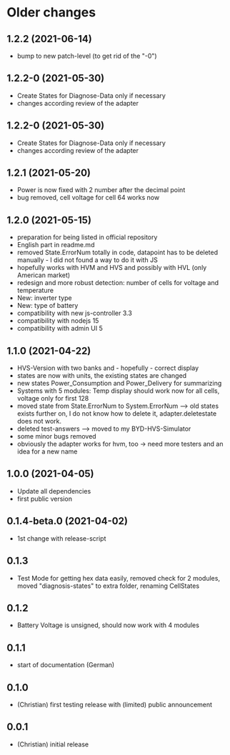 # Older changes
## 1.2.2 (2021-06-14)
* bump to new patch-level (to get rid of the "-0")

## 1.2.2-0 (2021-05-30)
* Create States for Diagnose-Data only if necessary
* changes according review of the adapter

## 1.2.2-0 (2021-05-30)
* Create States for Diagnose-Data only if necessary
* changes according review of the adapter

## 1.2.1 (2021-05-20)
* Power is now fixed with 2 number after the decimal point
* bug removed, cell voltage for cell 64 works now

## 1.2.0 (2021-05-15)
* preparation for being listed in official repository
* English part in readme.md
* removed State.ErrorNum totally in code, datapoint has to be deleted manually - I did not found a way to do it with JS
* hopefully works with HVM and HVS and possibly with HVL (only American market)
* redesign and more robust detection: number of cells for voltage and temperature
* New: inverter type
* New: type of battery 
* compatibility with new js-controller 3.3
* compatibility with nodejs 15
* compatibility with admin UI 5

## 1.1.0 (2021-04-22)
* HVS-Version with two banks and - hopefully - correct display
* states are now with units, the existing states are changed
* new states Power_Consumption and Power_Delivery for summarizing 
* Systems with 5 modules: Temp display should work now for all cells, voltage only for first 128
* moved state from State.ErrorNum to System.ErrorNum --> old states exists further on, I do not know how to delete it, adapter.deletestate does not work.
* deleted test-answers --> moved to my BYD-HVS-Simulator
* some minor bugs removed
* obviously the adapter works for hvm, too -> need more testers and an idea for a new name

## 1.0.0 (2021-04-05)
* Update all dependencies
* first public version

## 0.1.4-beta.0 (2021-04-02)
* 1st change with release-script

## 0.1.3
- Test Mode for getting hex data easily, removed check for 2 modules, moved "diagnosis-states" to extra folder, renaming CellStates

## 0.1.2
- Battery Voltage is unsigned, should now work with 4 modules

## 0.1.1
- start of documentation (German)

## 0.1.0
- (Christian) first testing release with (limited) public announcement

## 0.0.1
- (Christian) initial release
